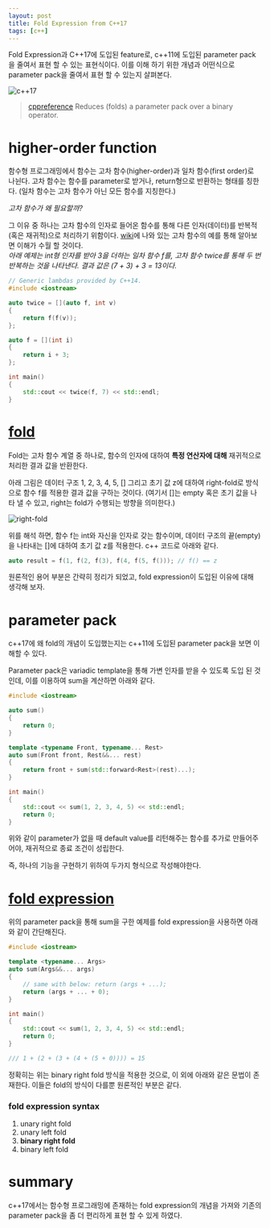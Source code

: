 ```yaml
---
layout: post
title: Fold Expression from C++17 
tags: [c++]
---
```


Fold Expression과 C++17에 도입된 feature로, c++11에 도입된 parameter pack을 줄여서 표현 할 수 있는 표현식이다. 이를 이해 하기 위한 개념과 어떤식으로 parameter pack을 줄여서 표현 할 수 있는지 살펴본다.

![c++17](https://www.modernescpp.com/images/blog/Functional/FunctionalInCpp17andCpp20/timeline.FunktionalInCpp17Cpp20Eng.png)
>  [cppreference]([https://en.cppreference.com/w/cpp/language/fold](https://en.cppreference.com/w/cpp/language/fold))  
> Reduces (folds) a parameter pack over a binary operator.

# higher-order function
함수형 프로그래밍에서 함수는 고차 함수(higher-order)과 일차 함수(first order)로 나뉜다. 고차 함수는 함수를 parameter로 받거나, return형으로 반환하는 형태를 칭한다. (일차 함수는 고차 함수가 아닌 모든 함수를 지칭한다.)  

*고차 함수가 왜 필요할까?*  

그 이유 중 하나는 고차 함수의 인자로 들어온 함수를 통해 다른 인자(데이터)를 반복적(혹은 재귀적)으로 처리하기 위함이다.  [wiki]([https://en.wikipedia.org/wiki/Higher-order_function](https://en.wikipedia.org/wiki/Higher-order_function))에 나와 있는 고차 함수의 예를 통해 알아보면 이해가 수월 할 것이다.  
*아래 예제는 int형 인자를 받아 3을 더하는 일차 함수 f를,  고차 함수 twice를 통해 두 번 반복하는 것을 나타낸다. 결과 값은 (7 + 3) + 3 = 13이다.*
```cpp
// Generic lambdas provided by C++14.
#include <iostream>

auto twice = [](auto f, int v)
{
    return f(f(v));
};

auto f = [](int i)
{
    return i + 3;
};

int main()
{
    std::cout << twice(f, 7) << std::endl;
}
```

# [fold]([https://en.wikipedia.org/wiki/Fold_(higher-order_function)](https://en.wikipedia.org/wiki/Fold_(higher-order_function)))
Fold는 고차 함수 계열 중 하나로, 함수의 인자에 대하여 **특정 연산자에 대해** 재귀적으로 처리한 결과 값을 반환한다.  

아래 그림은 데이터 구조 1, 2, 3, 4, 5, [] 그리고 초기 값 z에 대하여 right-fold로 방식으로 함수 f를 적용한 결과 값을 구하는 것이다. (여기서 []는 empty 혹은 초기 값을 나타 낼 수 있고, right는 fold가 수행되는 방향을 의미한다.)

![right-fold](https://upload.wikimedia.org/wikipedia/commons/3/3e/Right-fold-transformation.png)

위를 해석 하면, 함수 f는 int와 자신을 인자로 갖는 함수이며, 데이터 구조의 끝(empty)을 나타내는 []에 대하여 초기 값 z를 적용한다. c++ 코드로 아래와 같다.
```cpp
auto result = f(1, f(2, f(3), f(4, f(5, f())); // f() == z
```

원론적인 용어 부분은 간략히 정리가 되었고, fold expression이 도입된 이유에 대해 생각해 보자.

# parameter pack
c++17에 왜 fold의 개념이 도입했는지는 c++11에 도입된 parameter pack을 보면 이해할 수 있다.  

Parameter pack은 variadic template을 통해 가변 인자를 받을 수 있도록 도입 된 것인데, 이를 이용하여 sum을 계산하면 아래와 같다.

```cpp
#include <iostream>

auto sum()
{
    return 0;
}

template <typename Front, typename... Rest>
auto sum(Front front, Rest&&... rest)
{
    return front + sum(std::forward<Rest>(rest)...);
}

int main()
{
    std::cout << sum(1, 2, 3, 4, 5) << std::endl;
    return 0;
}
```
위와 같이 parameter가 없을 때 default value를 리턴해주는 함수를 추가로 만들어주어야, 재귀적으로 종료 조건이 성립한다.  

즉, 하나의 기능을 구현하기 위하여 두가지 형식으로 작성해야한다.

# [fold expression]([https://en.cppreference.com/w/cpp/language/fold](https://en.cppreference.com/w/cpp/language/fold))
위의 parameter pack을 통해 sum을 구한 예제를 fold expression을 사용하면 아래와 같이 간단해진다.

```cpp
#include <iostream>

template <typename... Args>
auto sum(Args&&... args)
{
    // same with below: return (args + ...);
    return (args + ... + 0);
}

int main()
{
    std::cout << sum(1, 2, 3, 4, 5) << std::endl;
    return 0;
}

/// 1 + (2 + (3 + (4 + (5 + 0)))) = 15
```
정확히는 위는 binary right fold 방식을 적용한 것으로, 이 외에 아래와 같은 문법이 존재한다. 이들은 fold의 방식이 다를뿐 원론적인 부분은 같다.
### fold expression syntax
1.  unary right fold
2.  unary left fold
3. **binary right fold**
4.  binary left fold

# summary
c++17에서는 함수형 프로그래밍에 존재하는 fold expression의 개념을 가져와 기존의 parameter pack을 좀 더 편리하게 표현 할 수 있게 하였다.
